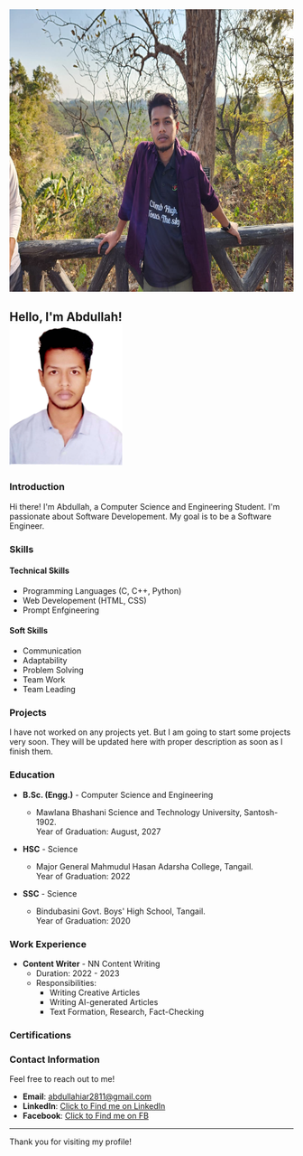 <!--# ![Cover Picture](https://github.com/abdullah2811/Abdullah/blob/main/1718251260256.jpg)-->
<img src="https://github.com/abdullah2811/Abdullah/blob/main/1718251260256.jpg" alt="Cover Photo" width="900" height="500">

## Hello, I'm Abdullah! <br/><img src="https://github.com/abdullah2811/Abdullah/blob/main/file.png" alt="Profile Photo" width="200" height="250">

### Introduction
Hi there! I'm Abdullah, a Computer Science and Engineering Student. I'm passionate about Software Developement. My goal is to be a Software Engineer.

### Skills
#### Technical Skills
- Programming Languages (C, C++, Python)
- Web Developement (HTML, CSS)
- Prompt Enfgineering

#### Soft Skills
- Communication
- Adaptability
- Problem Solving
- Team Work
- Team Leading

### Projects
I have not worked on any projects yet. But I am going to start some projects very soon. They will be updated here with proper description as soon as I finish them.

### Education
- **B.Sc. (Engg.)** - Computer Science and Engineering
  - Mawlana Bhashani Science and Technology University, Santosh-1902.<br>Year of Graduation: August, 2027

- **HSC** - Science
  - Major General Mahmudul Hasan Adarsha College, Tangail.<br>Year of Graduation: 2022
  
- **SSC** - Science
  - Bindubasini Govt. Boys' High School, Tangail.<br>Year of Graduation: 2020

### Work Experience
- **Content Writer** - NN Content Writing
  - Duration: 2022 - 2023
  - Responsibilities:
    - Writing Creative Articles
    - Writing AI-generated Articles
    - Text Formation, Research, Fact-Checking

### Certifications



### Contact Information
Feel free to reach out to me!

- **Email**: abdullahiar2811@gmail.com
- **LinkedIn**: [Click to Find me on LinkedIn](https://www.linkedin.com/in/abdullahcsembstu2811)
- **Facebook**: [Click to Find me on FB](https://www.facebook.com/abdullahcse23mbstu)

---

Thank you for visiting my profile!